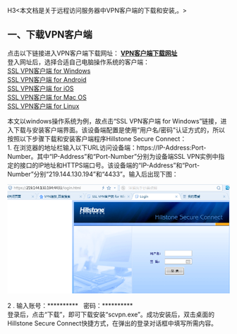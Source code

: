 H3<本文档是关于远程访问服务器中VPN客户端的下载和安装,。><br>

## 一、下载VPN客户端

点击以下链接进入VPN客户端下载网址：
[**VPN客户端下载网址**](http://docs.hillstonenet.com/cn/Content/7_VPN/SSL_VPN.html)<br>
登入网址后，选择合适自己电脑操作系统的客户端：<br>
[SSL VPN客户端 for Windows](http://docs.hillstonenet.com/cn/Content/7_VPN/SSL_VPN_Client.htm)<br>
[SSL VPN客户端 for Android](http://docs.hillstonenet.com/cn/Content/7_VPN/SSL_VPN_Client_A.htm)<br>
[SSL VPN客户端 for iOS](http://docs.hillstonenet.com/cn/Content/7_VPN/SSL_VPN_Client_I.htm)<br>
[SSL VPN客户端 for Mac OS](http://docs.hillstonenet.com/cn/Content/7_VPN/SSL_VPN_Client_M.htm)<br>
[SSL VPN客户端 for Linux](http://docs.hillstonenet.com/cn/Content/7_VPN/SSL_VPN_Client_L.htm)<br>
<p>本文以windows操作系统为例，故点击“SSL VPN客户端 for Windows”链接，进入下载与安装客户端界面。该设备端配置是使用“用户名/密码”认证方式的，所以按照以下步骤下载和安装客户端程序Hillstone Secure Connect：<br>
1. 在浏览器的地址栏输入以下URL访问设备端：https://IP-Address:Port-Number。其中“IP-Address”和“Port-Number”分别为设备端SSL VPN实例中指定的接口的IP地址和HTTPS端口号。该设备端的“IP-Address”和“Port-Number”分别“219.144.130.194”和“4433”。输入后出现下图：
   
![](images/VPN1.png)

2
. 输入账号：**********
   密码：**********
<br>登录后，点击“下载”，即可下载安装“scvpn.exe”。成功安装后，双击桌面的Hillstone Secure Connect快捷方式，在弹出的登录对话框中填写所需内容。



